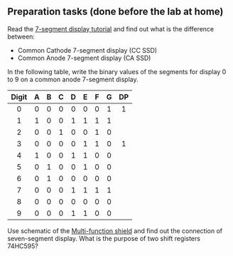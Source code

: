 
## Preparation tasks (done before the lab at home)

Read the [7-segment display tutorial](https://www.electronics-tutorials.ws/blog/7-segment-display-tutorial.html) and find out what is the difference between:
   * Common Cathode 7-segment display (CC SSD)
   * Common Anode 7-segment display (CA SSD)

In the following table, write the binary values of the segments for display 0 to 9 on a common anode 7-segment display.

   | **Digit** | **A** | **B** | **C** | **D** | **E** | **F** | **G** | **DP** |
   | :-: | :-: | :-: | :-: | :-: | :-: | :-: | :-: | :-: |
   | 0 | 0 | 0 | 0 | 0 | 0 | 0 | 1 | 1 |
   | 1 | 1  | 0  | 0  |  1 | 1  |1   | 1  |   |
   | 2 | 0  | 0  | 1  |  0 | 0  | 1  |  0 |   |
   | 3 | 0 | 0 | 0 | 0 | 1 | 1 | 0 | 1 |
   | 4 | 1  | 0  | 0  | 1  | 1  | 0  |  0 |   |
   | 5 | 0  |  1 | 0  |  0 |  1 |  0 | 0  |   |
   | 6 | 0  | 1  |  0 |  0 |  0 | 0  | 0  |   |
   | 7 | 0 | 0  | 0  |  1 | 1  |  1 | 1  |   |
   | 8 | 0  |  0 |  0 | 0  | 0  |  0 | 0  |   |
   | 9 | 0  | 0  | 0  |  1 | 1  |  0 | 0  |   |

Use schematic of the [Multi-function shield](../../Docs/arduino_shield.pdf) and find out the connection of seven-segment display. What is the purpose of two shift registers 74HC595?

&nbsp;

&nbsp;

&nbsp;

&nbsp;

&nbsp;

&nbsp;

